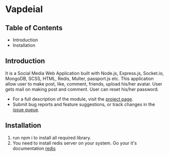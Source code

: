 # Vapdeial

## Table of Contents

- Introduction
- Installation


## Introduction

It is a Social Media Web Application built with Node.js, Express.js, Socket.io, MongoDB, SCSS, HTML, Redis, Multer, passport.js etc.
This application allow user to make post, like, comment, friends, upload his/her avatar.
User gets mail on making post and comment.
User can reset his/her password.

- For a full description of the module, visit the
[project page](https://github.com/vaibhav-zemo/Vapdeial).
- Submit bug reports and feature suggestions, or track changes in the
[issue queue](https://github.com/vaibhav-zemo/Vapdeial/issues).


## Installation

1. run npm i to install all required library.
2. You need to install redis server on your system.
   Go your it's documentation [redis](https://redis.io/docs/getting-started/)
